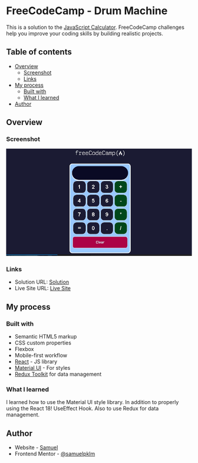 # FreeCodeCamp - Drum Machine

This is a solution to the [JavaScript Calculator](https://www.freecodecamp.org/learn/front-end-development-libraries/front-end-development-libraries-projects/build-a-javascript-calculator). FreeCodeCamp challenges help you improve your coding skills by building realistic projects. 

## Table of contents

- [Overview](#overview)
  - [Screenshot](#screenshot)
  - [Links](#links)
- [My process](#my-process)
  - [Built with](#built-with)
  - [What I learned](#what-i-learned)
- [Author](#author)

## Overview

### Screenshot

![](./screenshot.jpg)

### Links

- Solution URL: [Solution](https://github.com/samuelpklm/calculadora)
- Live Site URL: [Live Site](https://samuelpklm.github.io/calculadora/)

## My process

### Built with

- Semantic HTML5 markup
- CSS custom properties
- Flexbox
- Mobile-first workflow
- [React](https://reactjs.org/) - JS library
- [Material UI](https://mui.com/) - For styles
- [Redux Toolkit](https://redux-toolkit.js.org/introduction/getting-started) for data management

### What I learned

I learned how to use the Material UI style library. In addition to properly using the React 18! UseEffect Hook. Also to use Redux for data management.

## Author

- Website - [Samuel](https://samuelpklm.github.io/samuel.github.com/)
- Frontend Mentor - [@samuelpklm](https://www.frontendmentor.io/profile/samuelpklm)
